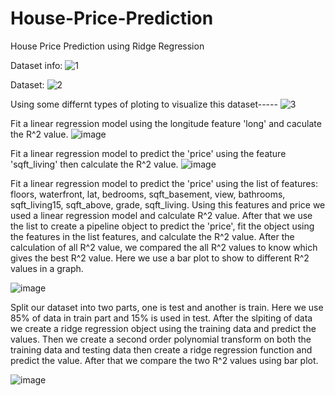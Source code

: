 # House-Price-Prediction
House Price Prediction using Ridge Regression

Dataset info:
![1](https://user-images.githubusercontent.com/76995828/152630749-e32d7c22-2275-46c8-8afe-6050b67ae711.png)

Dataset:
![2](https://user-images.githubusercontent.com/76995828/152630843-0eb55602-842b-4052-be00-baac40d2f8b0.png)

Using some differnt types of ploting to visualize this dataset-----
![3](https://user-images.githubusercontent.com/76995828/152631026-0e00694b-6e58-479d-aea6-32b2cdfa0a06.png)

Fit a linear regression model using the longitude feature 'long' and caculate the R^2 value.
![image](https://user-images.githubusercontent.com/76995828/152631100-87cd2a15-4f2b-4411-a0d8-fff453041059.png)

Fit a linear regression model to predict the 'price' using the feature 'sqft_living' then calculate the R^2 value.
![image](https://user-images.githubusercontent.com/76995828/152631138-9f8c11b8-e0f9-45bc-b25b-d1e6c945f712.png)

Fit a linear regression model to predict the 'price' using the list of features: floors, waterfront, lat, bedrooms, sqft_basement, view, bathrooms, sqft_living15, sqft_above, grade, sqft_living. Using this features and price we used a linear regression model and calculate R^2 value. After that we use the list to create a pipeline object to predict the 'price', fit the object using the features in the list features, and calculate the R^2 value. After the calculation of all R^2 value, we compared the all R^2 values to know which gives the best R^2 value. Here we use a bar plot to show to different R^2 values in a graph.

![image](https://user-images.githubusercontent.com/76995828/152631514-5049c503-841d-46f8-9668-be0837edfbb9.png)

Split our dataset into two parts, one is test and another is train. Here we use 85% of data in train part and 15% is used in test. After the slpiting of data we create a ridge regression object using the training data and predict the values. Then we create a second order polynomial transform on both the training data and testing data then create a ridge regression function and predict the value. After that we compare the two R^2 values using bar plot.

![image](https://user-images.githubusercontent.com/76995828/152631804-7182f220-f221-48d3-952f-3ea6087ea228.png)
